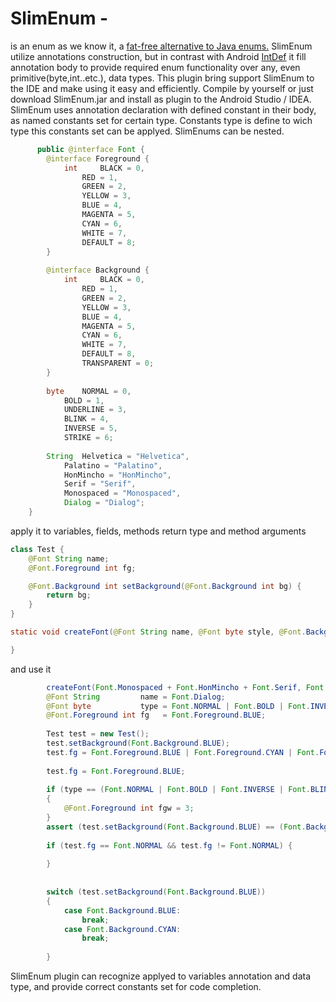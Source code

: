 # SlimEnum - 
is an enum as we know it, a [fat-free alternative to Java enums.](https://youtu.be/Hzs6OBcvNQE) SlimEnum utilize annotations construction, but in contrast with Android [IntDef](https://developer.android.com/reference/android/support/annotation/IntDef.html) it fill annotation body to provide required enum functionality over any, even primitive(byte,int..etc.), data types. This plugin bring support SlimEnum to the IDE and
      make using it easy and efficiently. Compile by yourself or just download SlimEnum.jar and install as plugin to the Android Studio / IDEA.
SlimEnum uses annotation declaration with defined constant in their body, as named constants set for certain type. Constants type is define to wich type this constants set can be applyed. SlimEnums can be nested.

```java
      public @interface Font {
		@interface Foreground {
			int     BLACK = 0,
				RED = 1,
				GREEN = 2,
				YELLOW = 3,
				BLUE = 4,
				MAGENTA = 5,
				CYAN = 6,
				WHITE = 7,
				DEFAULT = 8;
		}
		
		@interface Background {
			int     BLACK = 0,
				RED = 1,
				GREEN = 2,
				YELLOW = 3,
				BLUE = 4,
				MAGENTA = 5,
				CYAN = 6,
				WHITE = 7,
				DEFAULT = 8,
				TRANSPARENT = 0;
		}
		
		byte    NORMAL = 0,
			BOLD = 1,
			UNDERLINE = 3,
			BLINK = 4,
			INVERSE = 5,
			STRIKE = 6;
		
		String  Helvetica = "Helvetica",
			Palatino = "Palatino",
			HonMincho = "HonMincho",
			Serif = "Serif",
			Monospaced = "Monospaced",
			Dialog = "Dialog";
	}
```

apply it to variables, fields, methods return type and method arguments

```java
class Test {
	@Font String name;
	@Font.Foreground int fg;

	@Font.Background int setBackground(@Font.Background int bg) {
		return bg;
	}
}

static void createFont(@Font String name, @Font byte style, @Font.Background int background, @Font.Foreground int foregraund) {

}
```

and use it

```java
		createFont(Font.Monospaced + Font.HonMincho + Font.Serif, Font.BLINK, Font.Background.CYAN, Font.Foreground.BLACK);
		@Font String         name = Font.Dialog;
		@Font byte           type = Font.NORMAL | Font.BOLD | Font.INVERSE;
		@Font.Foreground int fg   = Font.Foreground.BLUE;
		
		Test test = new Test();
		test.setBackground(Font.Background.BLUE);
		test.fg = Font.Foreground.BLUE | Font.Foreground.CYAN | Font.Foreground.MAGENTA;
		
		test.fg = Font.Foreground.BLUE;
		
		if (type == (Font.NORMAL | Font.BOLD | Font.INVERSE | Font.BLINK) && test.setBackground(Font.Background.BLUE) == Font.Background.RED)
		{
			@Font.Foreground int fgw = 3;
		}
		assert (test.setBackground(Font.Background.BLUE) == (Font.Background.CYAN | Font.Background.DEFAULT));
		
		if (test.fg == Font.NORMAL && test.fg != Font.NORMAL) {
			
		}
		
		
		switch (test.setBackground(Font.Background.BLUE))
		{
			case Font.Background.BLUE:
				break;
			case Font.Background.CYAN:
				break;
			
		}
```
SlimEnum plugin can recognize applyed to variables annotation and data type, and provide correct constants set for code completion.
